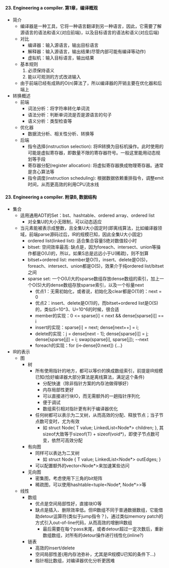 #### 23. Engineering a compiler. 第1章，编译概观
+ 简介
    + 编译器是一种工具，它将一种语言翻译到另一种语言，因此，它需要了解源语言的语法和语义(对应前端)，以及目标语言的语法和语义(对应后端)
    + 对比
        + 编译器：输入源语言，输出目标语言
        + 解释器：输入源语言，输出结果(尽管内部可能有编译等动作)
        + 虚拟机：输入目标语言，输出结果
    + 基本规则
        1. 必须保持语义
        2. 能以可观测的方式改进输入
    + 由于前端已经有成熟的O(n)算法了，所以编译器的开销主要在优化器和后端上
+ 转换概述
    + 前端
        + 词法分析：将字符串转化单词流
        + 语法分析：判断单词流是否是源语言的句子
        + 语义分析：类型检查等
    + 优化器
        + 数据流分析、相关性分析、转换等
    + 后端
        + 指令选择(instruction selection): 将IR转换为目标机操作。此时使用的可能是虚拟寄存器，即数量不限的寄存器符号。一般这里能用动态规划等手段
        + 寄存器分配(register allocation): 将虚拟寄存器换成物理寄存器。通常是贪心算法等
        + 指令调度(instruction scheduling): 根据数据依赖重排指令，调整emit时间，从而更高效的利用CPU流水线
#### 23. Engineering a compiler. 附录B, 数据结构
+ 集合
    + 适用通用ADT的Set：bst、hashtable、ordered array、ordered list
        + 对全集U的大小无限制，可以动态适应
    + 当元素能被表示成整数，且全集U大小固定时(即离线算法，比如编译器领域，前端parse源码过后，IR的规模已知，因此全集U大小固定)
        + ordered list(linked list): 适合集合容量S绝对数值较小时
        + bitset: 空间效率最高: 缺点是，因为foreach、intersect、union等操作都是O(U)的，所以，如果S总是远远小于U(稀疏)，则不划算
        + bitset+ordered list: member是O(1)，insert、delete是O(S)，foreach、intersect、union都是O(S)，效果介于纯ordered list/bitset之间
        + sparse set: 一个O(U)大的sparse数组存放dense数组的索引，加上一个O(S)大的dense数组存放sparse索引，以及一个标量next
            + 优点1：无需初始化，或者说，初始化及clear都是O(1)的：next = 0
            + 优点2：insert、delete是O(1)的，而bitset+ordered list是O(S)的，类似S=10^3、U=10^6的时候，很合适
            + member的实现：0 <= sparse[i] < next && dense[sparse[i]] == i
            + insert的实现：sparse[i] = next; dense[next++] = i;
            + delete的实现：j = dense[next - 1]; dense[sparse[i]] = j; dense[sparse[j]] = i; swap(sparse[i], sparse[j]); --next
            + foreach的实现：for (i<-dense[0:next]) {...}
+ IR的表示
    + 图
        + 树
            + 所有使用指针的地方，都可以等价的换成数组索引，前提是IR规模已知(恰好编译器大部分算法是离线算法，满足这个条件)
                + 分配快速（除非指针方案的内存池做得够好）
                + 内存局部性更好
                + 可以直接进行块IO，而无需额外的一趟指针序列化
                + 便于调试
                + 数组索引相对指针更有利于编译器优化
            + 任何树都可以表示为二叉树，从而高效的分配、释放节点；当子节点数可变时，尤为有效
                + 如 struct Node{ T value; LinkedList<Node*> children; }, 其sizeof大致等于sizeof(T) + sizeof(void*)，即使子节点数可变，依然可高效分配
        + 有向图
            + 同样可以表达为二叉树
                + 如 struct Node { T value; LinkedList<Node*> outEdges; }
            + 可以配置额外的vector<Node*>来加速某些访问
        + 无向图
            + 密集图，考虑使用下三角的bit矩阵
            + 稀疏图，可以使用hashtable<tuple<Node*, Node*>>等
    + 线性
        + 数组
            + 优点是空间局部性好，直接块IO等
            + 缺点是插入、删除效率低。但IR数组不同于普通数据数组，它能借助detour运算符(类似于jump指令？)，通过类似memory patch的方式引入out-of-line代码，从而高效的增删IR数组
                + 最后需要在每个pass末尾，或者detour超过一定次数后，重新数组数组，对所有的detour操作进行线性化(inline?)
        + 链表
            + 高效的insert/delete
            + 空间局部性差(用内存池弥补，尤其是IR规模U已知的条件下...)
            + 指针相比数组，对编译器优化分析更困难
